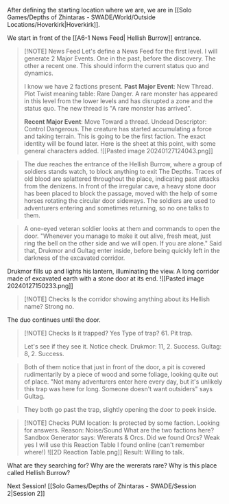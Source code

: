 After defining the starting location where we are, we are in [[Solo Games/Depths of Zhintaras - SWADE/World/Outside Locations/Hoverkirk|Hoverkirk]].

We start in front of the [[A6-1 News Feed| Hellish Burrow]] entrance.

> [!NOTE] News Feed
> Let's define a News Feed for the first level.
> I will generate 2 Major Events. One in the past, before the discovery. The other a recent one. This should inform the current status quo and dynamics.
> 
> I know we have 2 factions present.
> **Past Major Event**: New Thread. Plot Twist meaning table: Rare Danger.
> A rare monster has appeared in this level from the lower levels and has disrupted a zone and the status quo.
> The new thread is "A rare monster has arrived".
> 
> **Recent Major Event**: Move Toward a thread.
> Undead Descriptor: Control Dangerous.
> The creature has started accumulating a force and taking terrain. This is going to be the first faction. The exact identity will be found later.
> Here is the sheet at this point, with some general characters added.
> ![[Pasted image 20240127124043.png]]



> The due reaches the entrance of the Hellish Burrow, where a group of soldiers stands watch, to block anything to exit The Depths.
Traces of old blood are splattered throughout the place, indicating past attacks from the denizens. In front of the irregular cave, a heavy stone door has been placed to block the passage, moved with the help of some horses rotating the circular door sideways. 
The soldiers are used to adventurers entering and sometimes returning, so no one talks to them.

> A one-eyed veteran soldier looks at them and commands to open the door.
"Whenever you manage to make it out alive, fresh meat, just ring the bell on the other side and we will open. If you are alone."
Said that, Drukmor and Gultag enter inside, before being quickly left in the darkness of the excavated corridor.

Drukmor fills up and lights his lantern, illuminating the view. A long corridor made of excavated earth with a stone door at its end.
![[Pasted image 20240127150233.png]]

> [!NOTE] Checks
> Is the corridor showing anything about its Hellish name? Strong no.

The duo continues until the door.

> [!NOTE] Checks
> Is it trapped? Yes
> Type of trap? 61. Pit trap.
> 
> Let's see if they see it. Notice check.
> Drukmor: 11, 2. Success.
> Gultag: 8, 2. Success.
> 

> Both of them notice that just in front of the door, a pit is covered rudimentarily by a piece of wood and some foliage, looking quite out of place.
> "Not many adventurers enter here every day, but it's unlikely this trap was here for long. Someone doesn't want outsiders" says Gultag.

> They both go past the trap, slightly opening the door to peek inside.


> [!NOTE] Checks
> PUM location:
> Is protected by some faction.
> Looking for answers.
> Reason: Noise/Sound
> What are the two factions here? Sandbox Generator says: Wererats & Orcs.
> Did we found Orcs? Weak yes
> I will use this Reaction Table I found online (can't remember where!)
> ![[2D Reaction Table.png]]
> Result: Willing to talk.

What are they searching for?
Why are the wererats rare?
Why is this place called Hellish Burrow?

Next Session!
[[Solo Games/Depths of Zhintaras - SWADE/Session 2|Session 2]]

